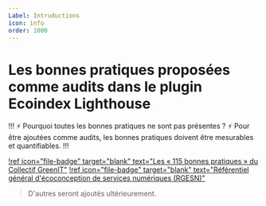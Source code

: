 ```yaml
---
Label: Intruductions
icon: info
order: 1000
---
```


# Les bonnes pratiques proposées comme audits dans le plugin Ecoindex Lighthouse

!!! :zap: Pourquoi toutes les bonnes pratiques ne sont pas présentes ? :zap:
Pour être ajoutées comme audits, les bonnes pratiques doivent être mesurables et quantifiables.
!!!

[!ref icon="file-badge" target="blank" text="Les « 115 bonnes pratiques » du Collectif GreenIT"](./01-bp-greenit.md)
[!ref icon="file-badge" target="blank" text="Référentiel général d'écoconception de services numériques (RGESN)"](./02-rgesn.md)

> D'autres seront ajoutés ultérieurement.
